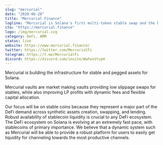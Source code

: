 ```yaml
---
slug: "mercurial"
date: "2020-06-28"
title: "Mercurial Finance"
logline: "Mercurial is Solana's first multi-token stable swap and the best place to swap stables with the lowest slippage"
cta: "https://mercurial.finance"
logo: /img/mercurial.svg
category: DeFi, AMM
status: live
website: https://www.mercurial.finance/
twitter: https://twitter.com/MercurialFi
telegram: https://t.me/MercurialFi
discord: https://discord.com/invite/WwFwsVtvpH
---
```


Mercurial is building the infrastructure for stable and pegged assets for Solana.

Mercurial vaults are market making vaults providing low slippage swaps for stables, while also improving LP profits with dynamic fees and flexible capital allocation.

Our focus will be on stable coins because they represent a major part of the DeFi demand across synthetic assets creation, swapping, and lending. Robust availability of stablecoin liquidity is crucial to any DeFi ecosystem.
The DeFi ecosystem on Solana is evolving at an extremely fast pace, with stablecoins of primary importance. We believe that a dynamic system such as Mercurial will be able to provide a robust platform for users to easily get liquidity for channeling towards the most productive channels.
